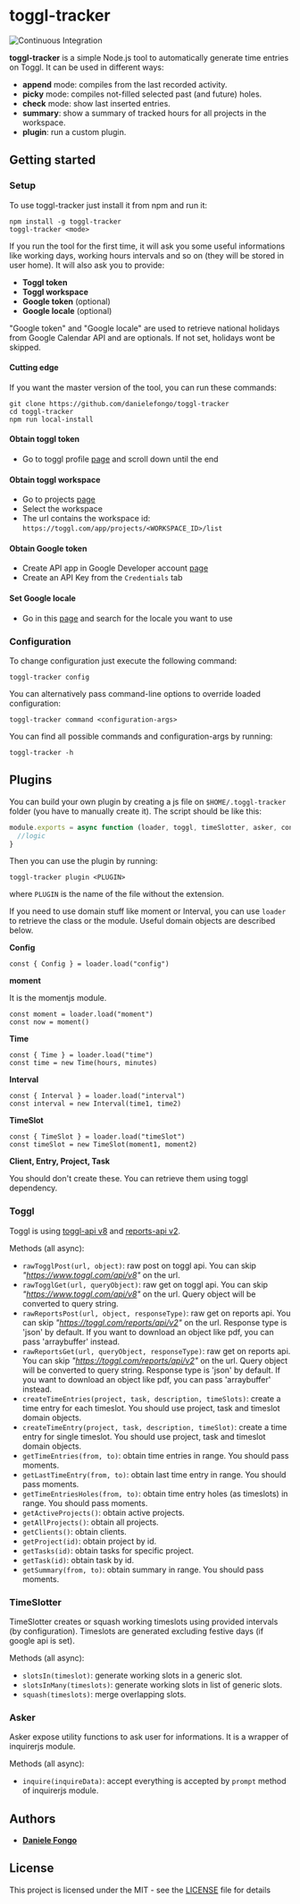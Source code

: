 # toggl-tracker

![Continuous Integration](https://github.com/danielefongo/toggl-tracker/workflows/Continuous%20Integration/badge.svg)

**toggl-tracker** is a simple Node.js tool to automatically generate time entries on Toggl. It can be used in different ways:
- **append** mode: compiles from the last recorded activity.
- **picky** mode: compiles not-filled selected past (and future) holes.
- **check** mode: show last inserted entries.
- **summary**: show a summary of tracked hours for all projects in the workspace.
- **plugin**: run a custom plugin.

## Getting started

### Setup
To use toggl-tracker just install it from npm and run it:
```
npm install -g toggl-tracker
toggl-tracker <mode>
```

If you run the tool for the first time, it will ask you some useful informations like working days, working hours intervals and so on (they will be stored in user home). It will also ask you to provide:
* **Toggl token**
* **Toggl workspace**
* **Google token** (optional)
* **Google locale** (optional)

"Google token" and "Google locale" are used to retrieve national holidays from Google Calendar API and are optionals. If not set, holidays wont be skipped.

#### Cutting edge
If you want the master version of the tool, you can run these commands:
```
git clone https://github.com/danielefongo/toggl-tracker
cd toggl-tracker
npm run local-install
```

#### Obtain toggl token

* Go to toggl profile [page](https://toggl.com/app/profile) and scroll down until the end

#### Obtain toggl workspace

* Go to projects [page](https://toggl.com/app/projects/)
* Select the workspace
* The url contains the workspace id: `https://toggl.com/app/projects/<WORKSPACE_ID>/list`

#### Obtain Google token

* Create API app in Google Developer account [page](https://console.developers.google.com)
* Create an API Key from the `Credentials` tab

#### Set Google locale

* Go in this [page](https://gist.github.com/danielefongo/0bce52012cde8f714cfb7ec1e677c7bd) and search for the locale you want to use

### Configuration

To change configuration just execute the following command:
```
toggl-tracker config
```

You can alternatively pass command-line options to override loaded configuration:
```
toggl-tracker command <configuration-args>
```

You can find all possible commands and configuration-args by running:
```
toggl-tracker -h
```

## Plugins

You can build your own plugin by creating a js file on `$HOME/.toggl-tracker` folder (you have to manually create it).
The script should be like this:

```javascript
module.exports = async function (loader, toggl, timeSlotter, asker, config) {
  //logic
}
```

Then you can use the plugin by running:
```
toggl-tracker plugin <PLUGIN>
```

where `PLUGIN` is the name of the file without the extension.

If you need to use domain stuff like moment or Interval, you can use `loader` to retrieve the class or the module.
Useful domain objects are described below.

**Config**
```
const { Config } = loader.load("config")
```

**moment**

It is the momentjs module.
```
const moment = loader.load("moment")
const now = moment()
```

**Time**
```
const { Time } = loader.load("time")
const time = new Time(hours, minutes)
```

**Interval**
```
const { Interval } = loader.load("interval")
const interval = new Interval(time1, time2)
```

**TimeSlot**
```
const { TimeSlot } = loader.load("timeSlot")
const timeSlot = new TimeSlot(moment1, moment2)
```

**Client, Entry, Project, Task**

You should don't create these. You can retrieve them using toggl dependency.

### Toggl

Toggl is using [toggl-api v8](https://github.com/toggl/toggl_api_docs/blob/master/toggl_api.md) and [reports-api v2](https://github.com/toggl/toggl_api_docs/blob/master/reports.md).

Methods (all async):
* `rawTogglPost(url, object)`: raw post on toggl api. You can skip _"https://www.toggl.com/api/v8"_ on the url.
* `rawTogglGet(url, queryObject)`: raw get on toggl api. You can skip _"https://www.toggl.com/api/v8"_ on the url. Query object will be converted to query string.
* `rawReportsPost(url, object, responseType)`: raw get on reports api. You can skip _"https://toggl.com/reports/api/v2"_ on the url. Response type is 'json' by default. If you want to download an object like pdf, you can pass 'arraybuffer' instead.
* `rawReportsGet(url, queryObject, responseType)`: raw get on reports api. You can skip _"https://toggl.com/reports/api/v2"_ on the url. Query object will be converted to query string. Response type is 'json' by default. If you want to download an object like pdf, you can pass 'arraybuffer' instead.
* `createTimeEntries(project, task, description, timeSlots)`: create a time entry for each timeslot. You should use project, task and timeslot domain objects.
* `createTimeEntry(project, task, description, timeSlot)`: create a time entry for single timeslot. You should use project, task and timeslot domain objects.
* `getTimeEntries(from, to)`: obtain time entries in range. You should pass moments.
* `getLastTimeEntry(from, to)`: obtain last time entry in range. You should pass moments.
* `getTimeEntriesHoles(from, to)`: obtain time entry holes (as timeslots) in range. You should pass moments.
* `getActiveProjects()`: obtain active projects.
* `getAllProjects()`: obtain all projects.
* `getClients()`: obtain clients.
* `getProject(id)`: obtain project by id.
* `getTasks(id)`: obtain tasks for specific project.
* `getTask(id)`: obtain task by id.
* `getSummary(from, to)`: obtain summary in range. You should pass moments.

### TimeSlotter

TimeSlotter creates or squash working timeslots using provided intervals (by configuration). Timeslots are generated excluding festive days (if google api is set).

Methods (all async):
* `slotsIn(timeslot)`: generate working slots in a generic slot.
* `slotsInMany(timeslots)`: generate working slots in list of generic slots.
* `squash(timeslots)`: merge overlapping slots.

### Asker

Asker expose utility functions to ask user for informations. It is a wrapper of inquirerjs module.

Methods (all async):
* `inquire(inquireData)`: accept everything is accepted by `prompt` method of inquirerjs module.

## Authors

* **[Daniele Fongo](https://github.com/danielefongo)**

## License

This project is licensed under the MIT - see the [LICENSE](LICENSE) file for details
